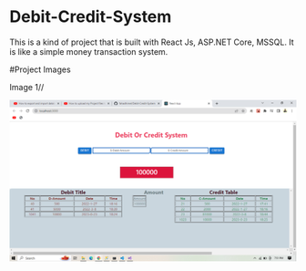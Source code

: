 # Debit-Credit-System

This is a kind of project that is built with React Js, ASP.NET Core, MSSQL. It is like a simple money transaction system.

#Project Images

Image 1//

<img src="Project-images/1.png"/>
